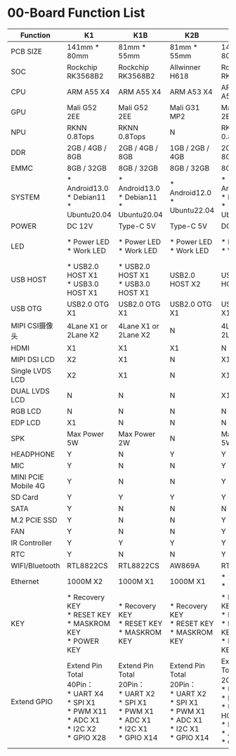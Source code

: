 # 00-Board Function List 



| Function            | K1                                                           | K1B                                                          | K2B                                                          | K3                                                           | K4B                                                          | K5                                                           | K6B                                                          |
| ------------------- | ------------------------------------------------------------ | ------------------------------------------------------------ | ------------------------------------------------------------ | ------------------------------------------------------------ | ------------------------------------------------------------ | ------------------------------------------------------------ | ------------------------------------------------------------ |
| PCB SIZE            | 141mm * 80mm                                                 | 81mm * 55mm                                                  | 81mm * 55mm                                                  | 141mm * 80mm                                                 | 81mm * 55mm                                                  | 141mm * 80mm                                                 | 81mm * 55mm                                                  |
| SOC                 | Rockchip RK3568B2                                            | Rockchip RK3568B2                                            | Allwinner H618                                               | Rockchip RK3562                                              | Allwinner T113-S3                                            | Allwinner A133                                               | Rockchip RV1106                                              |
| CPU                 | ARM A55 X4                                                   | ARM A55 X4                                                   | ARM A53 X4                                                   | ARM Cortex-A53 X4                                            | ARM A7 X2                                                    | ARM A53 X4                                                   | ARM A7 X1                                                    |
| GPU                 | Mali G52 2EE                                                 | Mali G52 2EE                                                 | Mali G31 MP2                                                 | Mali G52 2EE                                                 | N                                                            | PowerVR GE8300                                               | N                                                            |
| NPU                 | RKNN 0.8Tops                                                 | RKNN 0.8Tops                                                 | N                                                            | RKNN 0.8Tops                                                 | N                                                            | N                                                            | N                                                            |
| DDR                 | 2GB / 4GB / 8GB                                              | 2GB / 4GB / 8GB                                              | 1GB / 2GB / 4GB                                              | 2GB / 4GB / 8GB                                              | 128MB                                                        | 1GB / 2GB                                                    | 256MB                                                        |
| EMMC                | 8GB / 32GB                                                   | 8GB / 32GB                                                   | 8GB / 32GB                                                   | 8GB / 32GB                                                   | 8GB                                                          | 8GB / 32GB                                                   | 8GB                                                          |
| SYSTEM              | * Android13.0<br />* Debian11<br />* Ubuntu20.04             | * Android13.0<br />* Debian11<br />* Ubuntu20.04             | * Android12.0<br />* Ubuntu22.04                             | * Android13.0<br />* Debian11<br />* Ubuntu20.04             | * Buildroot<br />*Ubuntu20.04                                | * Android10<br />* Ubuntu16.04                               | * Buildroot                                                  |
| POWER               | DC 12V                                                       | Type-C 5V                                                    | Type-C 5V                                                    | DC 12V                                                       | Type-C 5V                                                    | DC 12V                                                       | Type-C 5V                                                    |
| LED                 | * Power LED<br />* Work LED                                  | * Power LED<br />* Work LED                                  | * Power LED<br />* Work LED                                  | * Power LED<br />* Work LED                                  | * Power LED<br />* Work LED                                  | * Power LED<br />* Work LED                                  | * Power LED<br />* Work LED                                  |
| USB HOST            | * USB2.0 HOST X1<br />* USB3.0 HOST X1                       | * USB2.0 HOST X1<br />* USB3.0 HOST X1                       | USB2.0 HOST X2                                               | USB2.0 HOST X2                                               | USB2.0 HOST X2                                               | USB2.0 HOST X2                                               | USB2.0 HOST X2                                               |
| USB OTG             | USB2.0 OTG X1                                                | USB2.0 OTG X1                                                | USB2.0 OTG X1                                                | USB2.0 OTG X1                                                | USB2.0 OTG X1                                                | USB2.0 OTG X1                                                | USB2.0 OTG X1                                                |
| MIPI CSI摄像头      | 4Lane X1 or 2Lane X2                                         | 4Lane X1 or 2Lane X2                                         | N                                                            | 4Lane X2 or 2Lane X4                                         | N                                                            | 4Lane X2                                                     | 4Lane X1                                                     |
| HDMI                | X1                                                           | X1                                                           | X1                                                           | N                                                            | N                                                            | N                                                            | N                                                            |
| MIPI DSI LCD        | X2                                                           | X1                                                           | N                                                            | X1                                                           | N                                                            | N                                                            | N                                                            |
| Single LVDS LCD     | X2                                                           | X1                                                           | N                                                            | X1                                                           | X1                                                           | X1                                                           | N                                                            |
| DUAL LVDS LCD       | N                                                            | N                                                            | N                                                            | X1                                                           | N                                                            | x1                                                           | N                                                            |
| RGB LCD             | N                                                            | N                                                            | N                                                            | N                                                            | N                                                            | N                                                            | Y                                                            |
| EDP LCD             | X1                                                           | N                                                            | N                                                            | N                                                            | N                                                            | N                                                            | N                                                            |
| SPK                 | Max Power 5W                                                 | Max Power 2W                                                 | N                                                            | Max Power 5W                                                 | Y                                                            | Y                                                            | Y                                                            |
| HEADPHONE           | Y                                                            | N                                                            | Y                                                            | Y                                                            | Y                                                            | Y                                                            | N                                                            |
| MIC                 | Y                                                            | N                                                            | N                                                            | Y                                                            | Y                                                            | Y                                                            | Y                                                            |
| MINI PCIE Mobile 4G | Y                                                            | N                                                            | N                                                            | Y                                                            | Y                                                            | Y                                                            | Y                                                            |
| SD Card             | Y                                                            | Y                                                            | Y                                                            | Y                                                            | Y                                                            | Y                                                            | Y                                                            |
| SATA                | Y                                                            | N                                                            | N                                                            | N                                                            | N                                                            | N                                                            | N                                                            |
| M.2 PCIE SSD        | Y                                                            | N                                                            | N                                                            | Y                                                            | N                                                            | N                                                            | N                                                            |
| FAN                 | Y                                                            | N                                                            | N                                                            | Y                                                            | N                                                            | Y                                                            | N                                                            |
| IR Controller       | Y                                                            | Y                                                            | Y                                                            | Y                                                            | N                                                            | Y                                                            | Y                                                            |
| RTC                 | Y                                                            | N                                                            | N                                                            | Y                                                            | Y                                                            | Y                                                            | Y                                                            |
| WIFI/Bluetooth      | RTL8822CS                                                    | RTL8822CS                                                    | AW869A                                                       | RTL8822CS                                                    | RTL8723BU                                                    | AW869A                                                       | RTL8723BU                                                    |
| Ethernet            | 1000M X2                                                     | 1000M X1                                                     | 1000M X1                                                     | * 1000M X1<br />* 100M X1                                    | 100M X1                                                      | 1000M X1                                                     | 100M X1                                                      |
| KEY                 | * Recovery KEY<br />* RESET KEY<br />* MASKROM KEY<br />* POWER KEY | * Recovery KEY<br />* RESET KEY<br />* MASKROM KEY           | * Recovery KEY<br />* RESET KEY<br />* MASKROM KEY           | * Recovery KEY<br />* RESET KEY<br />* MASKROM KEY<br />* POWER KEY | * Recovery KEY<br />* RESET KEY<br />* MASKROM KEY           | * Recovery KEY<br />* RESET KEY<br />* MASKROM KEY<br />* POWER KEY | * Recovery KEY<br />* RESET KEY<br />* MASKROM KEY           |
| Extend GPIO         | Extend Pin Total 40Pin：<br />* UART X4<br />* SPI X1<br />* PWM X11<br />* ADC X1<br />* I2C X2<br />* GPIO X28 | Extend Pin Total 20Pin：<br />* UART X2<br />* SPI X1<br />* PWM X1<br />* ADC X1<br />* I2C X1<br />* GPIO X14 | Extend Pin Total 20Pin：<br />* UART X2<br />* SPI X1<br />* PWM X1<br />* ADC X1<br />* I2C X1<br />* GPIO X14 | Extend Pin Total 20Pin：<br />* UART X3<br />* I2C X1<br />* USB2.0 HOST X1<br />* PWM X1<br />* ADC X1<br />* GPIO X11 | Extend Pin Total 20Pin：<br />* UART X3<br />* I2C X1<br />* USB2.0 HOST X1<br />* PWM X1<br />* ADC X1<br />* GPIO X11 | Extend Pin Total 20Pin：<br />* UART X3<br />* I2C X1<br />* USB2.0 HOST X1<br />* PWM X1<br />* ADC X1<br />* GPIO X11 | Extend Pin Total 20Pin：<br />* UART X3<br />* I2C X1<br />* USB2.0 HOST X1<br />* PWM X1<br />* ADC X1<br />* GPIO X11 |


